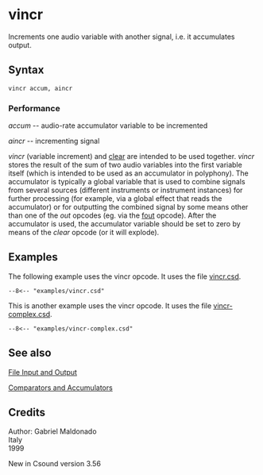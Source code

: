 <!--
id:vincr
category:Mathematical Operations:Comparators and Accumulators
-->
# vincr
Increments one audio variable with another signal, i.e. it accumulates output.

## Syntax
``` csound-orc
vincr accum, aincr
```

### Performance

_accum_ -- audio-rate accumulator variable to be incremented

_aincr_ -- incrementing signal

_vincr_ (variable increment) and [clear](../../opcodes/clear) are intended to be used together. _vincr_ stores the result of the sum of two audio variables into the first variable itself (which is intended to be used as an accumulator in polyphony). The accumulator is typically a global variable that is used to combine signals from several sources (different instruments or instrument instances) for further processing (for example, via a global effect that reads the accumulator) or for outputting the combined signal by some means other than one of the _out_ opcodes (eg. via the [fout](../../opcodes/fout) opcode). After the accumulator is used, the accumulator variable should be set to zero by means of the _clear_ opcode (or it will explode).

## Examples

The following example uses the vincr opcode. It uses the file [vincr.csd](../../examples/vincr.csd).

``` csound-csd title="Example of the vincr opcode." linenums="1"
--8<-- "examples/vincr.csd"
```

This is another example uses the vincr opcode. It uses the file [vincr-complex.csd](../../examples/vincr-complex.csd).

``` csound-csd linenums="1"
--8<-- "examples/vincr-complex.csd"
```

## See also

[File Input and Output](../../sigio/fileio)

[Comparators and Accumulators](../../sigmod/compaccum)

## Credits

Author: Gabriel Maldonado<br>
Italy<br>
1999<br>

New in Csound version 3.56
